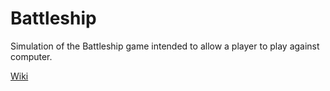 # Battleship

Simulation of the Battleship game intended to allow a player to play against computer.

[Wiki](../../wiki/Home)
